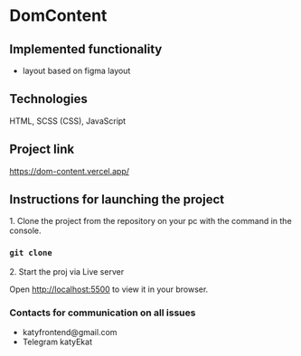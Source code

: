 # DomContent

## Implemented functionality

<ul>
    <li>layout based on figma layout</li>
</ul>

## Technologies

HTML, SCSS (CSS), JavaScript

## Project link

https://dom-content.vercel.app/


## Instructions for launching the project

<p>1. Clone the project from the repository on your pc with the command in the console.</p>

### `git clone`

<p>2. Start the proj via Live server</p>

Open [http://localhost:5500](http://localhost:5500) to view it in your browser.



### Contacts for communication on all issues

<ul>
    <li>katyfrontend@gmail.com</li>
    <li>Telegram katyEkat</li>
</ul>
